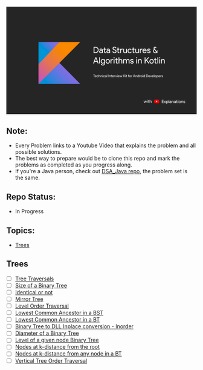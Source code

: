 
![image](./img/Kotlin_banner.jpg)

## Note:
- Every Problem links to a Youtube Video that explains the problem and all possible solutions.
- The best way to prepare would be to clone this repo and mark the problems as completed as you progress along.
- If you're a Java person, check out [DSA_Java repo](https://github.com/SyamSundarKirubakaran/DSA_Java), the problem set is the same.

## Repo Status:
- In Progress

## Topics:
- [Trees](#Trees)

## Trees
- [ ] [Tree Traversals](https://youtu.be/UqrqzRPJElk)
- [ ] [Size of a Binary Tree](https://youtu.be/T8KyS9JZpCU)
- [ ] [Identical or not](https://youtu.be/oxgOo4vT4CI)
- [ ] [Mirror Tree](https://youtu.be/bW4EdiMm05M)
- [ ] [Level Order Traversal](https://youtu.be/c5IwTf1h3Nc)
- [ ] [Lowest Common Ancestor in a BST](https://youtu.be/fd_wVjtItIY)
- [ ] [Lowest Common Ancestor in a BT](https://youtu.be/b0eZmFKHI1s)
- [ ] [Binary Tree to DLL Inplace conversion - Inorder](https://youtu.be/jE1LFxa-Uaw)
- [ ] [Diameter of a Binary Tree](https://youtu.be/_gd5x2EjYgk)
- [ ] [Level of a given node Binary Tree](https://youtu.be/Wq3wnxq_hpQ)
- [ ] [Nodes at k-distance from the root](https://youtu.be/2oF5MuBH9r8)
- [ ] [Nodes at k-distance from any node in a BT](https://youtu.be/uQgkmWievXM)
- [ ] [Vertical Tree Order Traversal](https://youtu.be/52ZnowIt1jI)